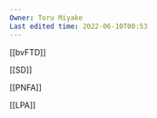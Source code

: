 ```yaml
---
Owner: Toru Miyake
Last edited time: 2022-06-10T00:53
---
```

  

[[bvFTD]]

[[SD]]

[[PNFA]]

[[LPA]]